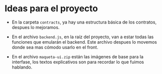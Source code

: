 # Ideas para el proyecto

- En la carpeta `contracts`, ya hay una estructura básica de los contratos, despues lo mejoramos.

- En el archivo `backend.js`, en la raíz del proyecto, van a estar todas las funciones que emularán el backend. Este archivo despues lo movemos donde sea mas cómodo usarlo en el front.

- En el archivo `maqueta-ui.zip` están las imágenes de base para la interfase, los textos explicativos son para recordar lo que fuimos hablando.

